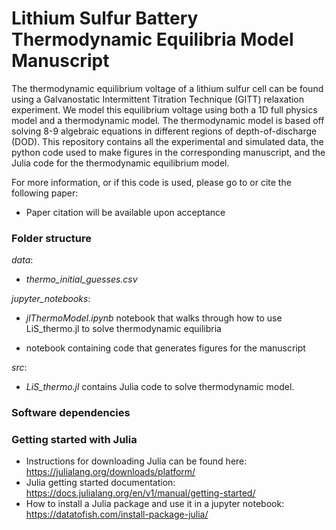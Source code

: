 # Lithium Sulfur Battery Thermodynamic Equilibria Model Manuscript
The thermodynamic equilibrium voltage of a lithium sulfur cell can be found using a Galvanostatic Intermittent Titration Technique (GITT) relaxation experiment. We model this equilibrium voltage using both a 1D full physics model and a thermodynamic model. The thermodynamic model is based off solving 8-9 algebraic equations in different regions of depth-of-discharge (DOD). This repository contains all the experimental and simulated data, the python code used to make figures in the corresponding manuscript, and the Julia code for the thermodynamic equilibrium model.

For more information, or if this code is used, please go to or cite the following paper:
- Paper citation will be available upon acceptance


### Folder structure
*data*:
- *thermo_initial_guesses.csv*


*jupyter_notebooks*:

- *jlThermoModel.ipynb* notebook that walks through how to use LiS_thermo.jl to solve thermodynamic equilibria

- notebook containing code that generates figures for the manuscript

*src*:
- *LiS_thermo.jl* contains Julia code to solve thermodynamic model.


### Software dependencies



### Getting started with Julia
- Instructions for downloading Julia can be found here: https://julialang.org/downloads/platform/
- Julia getting started documentation: https://docs.julialang.org/en/v1/manual/getting-started/
- How to install a Julia package and use it in a jupyter notebook: https://datatofish.com/install-package-julia/
